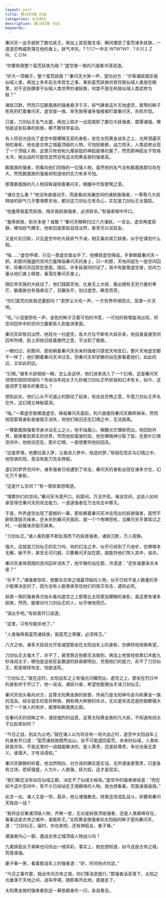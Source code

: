```yaml
---
layout: post
title: 第1503章 约战
categories: 太古神王
description: 第1503章 约战
keywords:
---
```


秦问天一出手就斩了数位妖王，再加上其狂傲言语，瞬间激怒了蛮荒诸多妖族，一道道恐怖威势落在他的身上，妖气冲天。?  ?八?一中文 Ｗ?Ｗ?Ｗ?．?８㈧１ＺＷ．ＣＯＭ

“你要和我整个蛮荒妖族为敌？”虚空兽一族的凡强者冷漠说道。

“好大一顶帽子，整个蛮荒妖族？”秦问天大笑一声，望向对方：“尔等诸妖围杀我仙域人类，再加上多年前古帝宫生之事，某些蛮荒妖族何曾将我仙域人类放在眼里，对于这些肆虐于仙域人类世界的诸妖族，何尝不是在和我仙域人类武修为敌？”

诸妖沉默，然而只见鹏凰族的强者悬浮于天，妖气肆虐这片天地虚空，桀骜的眸子死死的盯着秦问天，虚空兽一族、举天族等诸多强者都盯着秦问天，杀机毕现。

只是，刀剑仙王名气太盛，再加上刚才一出现就斩了数位大妖强者，震慑诸强，哪怕是这些狂暴的妖族，都不敢轻举妄动。

有人将目光投向了虚空中那耀眼无双的身影，坐在太阳黄金战车之上，光辉洒遍天地的身影，他也是古帝之城最顶级的人物，可怕到极致，战力惊天，人类武修出现了一个顶级人物，这里只有他和九尾妖狐的神狐能够抗衡了，然而那神狐女子性格太冷，她出战的可能性显然没有这太阳黄金族的强者高。

鹏凰族的强者，则看向他们同族的一位强人物，虽然他的名气没有鹏凰族那位存在大，然而鹏凰族的强者却知道他的实力有多可怕。

那尊鹏凰族的凡人物双眸凝视着秦问天，眼瞳中尽皆桀骜之意。

“诸位怎么看？”他没有直接动手，而是看向浩瀚空间的诸妖族强者，一尊尊凡大妖释放的妖气几乎要埋葬天地，都对这刀剑仙王有杀心，实在是刀剑仙王太猖狂。

“他羞辱我蛮荒妖族，残杀我妖族强者，必须斩杀。”有强者暗中开口。

“羞辱妖族，斩杀本座？谁敢？”秦问天眼眸扫过八方诸妖，一言出，虚空再度寂静，哪怕妖气横天，他依旧是那般自信淡然，甚至可以说狂妄。

又是片刻沉默，只见虚空中的大妖妖气不减，相互看向其它妖兽，似乎在谋划什么般。

“嗡……”虚空呼啸，只见一尊虚空兽出手了，他横穿虚空降临，手掌朝着秦问天一抓，刹那间强盛的空间力量降临秦问天的身上，只一刹那，天地间诞生一座空间囚牢，将秦问天囚禁在里面，随后，许多妖兽同时动了，其中有数尊虚空兽，空间力量从他们身上释放，垂落在秦问天身上。

随后举天族的大妖动了，他们践踏天地，化身无上大妖，轰出拥有无穷力量的拳芒，鹏凰族也有强者动了，羽翼张开，划过虚空，瞬息而至。

“你们蛮荒的妖兽还要脸吗？”君梦尘大吼一声，一方世界呼啸而过，笼罩一片天地。

“吼。”小混蛋怒吼一声，金色的眸子泛着可怕的冷意，一可怕的吞噬旋涡出现，将空间囚牢中的空间力量都吞入到旋涡里面。

秦问天却依旧淡然，他目光一扫虚空，各大方位不断有大妖杀来，他自身虽被空间囚牢所缚，脸上却依旧挂着傲然之意，平淡到了极致。

一眼扫过，刹那间，那些朝着秦问天杀来的强者只感觉天地变幻，整片天地虚空都不一样了，他们朝着秦问天冲过去，但秦问天却安静的站在那看着他们，如此的近，又如此的远。

“幻境。”诸多大妖相视一眼，怎么会这样，他们进来进入了一个幻境，这是秦问天领悟的规则领域吗？传闻当年阎太子九秒被刀剑仙王所斩就和幻术有关，如今，这是阎罗王被杀的重现么？

想到此处，他们心头不可遏止的颤动了起来，有丝丝恐怖之意，毕竟刀剑仙王声名在外，这幻境又神秘莫测。

“嗡。”一尊虚空兽横渡虚空，降临秦问天面前，利爪直接将秦问天撕碎掉来，然而他现那尊身影直接毁灭消失，但他们依旧还在幻境之中，无法脱离。

一尊鹏凰族强者浑身沐浴无上之火，他手指眉心，眼瞳光芒爆射而出，他回到外界，能够看到真实的世界，然而他却震骇的现，他仿佛精神分裂了般，在那片幻境空间中，他依旧还在，那片幻境，一直想要将他拉回去。

“这是梦境，他要拉我入梦，让我进入梦中，他造的梦。”徘徊在现实与幻境之中，他惊骇的现，竟没有能力完全挣脱。

虚幻的梦界空间中，诸多强者已经遭到了攻击，秦问天的身影出现在诸多方位，幻化万千身影。

“这是什么空间？”有一尊妖兽怒喝道。

“埋葬你们的空间。”秦问天冷漠开口，刹那间，万法齐现，淹没空间，这些人如何承受得住秦问天的攻击能力，一道道强者在万法攻击中葬灭。

于是，外界虚空出现了震撼的一幕，那些朝着秦问天冲击而出的妖兽强者，竟然不断陨落毁灭掉来，还未杀到秦问天面前，就一个个咆哮怒吼，当秦问天手掌挥过之时，一起被诛杀毁灭掉来。

“刀剑仙王。”诸人看到那不断坠落而下的妖兽强者，诸妖沉默，万人寂静。

强大，这就是刀剑仙王的实力吗，他的幻法之术，似乎已经到了凡地步，仿佛根本无解，破不开，甚至无可闪避，只要秦问天站在那，就能将他们带入其中，诛杀。

秦问天身体周围的空间囚牢消失了，他平静的站在那，冷漠道：“还有谁要来杀本座？”

“杀不了。”诸强者惊叹，想要杀古帝之城最顶级的人物，似乎已经不是人数量的多少能够决定的了，因为没有人能够承受住他们的毁灭攻击，遇则必死。

妖兽一族的强者再次抬头看向虚空之上那尊比太阳更加耀眼的身影，虽这里有诸多妖族，然而，能够对付刀剑仙王的人，似乎唯他而已。

“请出手吧。”有妖兽开口说道。

“这里，只有你能杀他了。”

“人类侮辱我蛮荒诸妖族，我蛮荒之荣耀，必须捍卫。”

八方之地，诸多大妖目光尽皆凝望那坐在太阳战车上的身影，仿佛将他视做希望。

刀剑仙王太强大了，杀不了，甚至靠近他都无法做到，再加上他曾经依靠幻术能九秒诛阎太子，哪怕是这些狂妄霸道的妖兽都明白，凭借他们的能力，杀不了刀剑仙王，若是继续攻击，怕是送死。

“刀剑仙王。”就在这时，太阳战车之上有强光闪耀而出，虚空之上，那坐在烈日中的身影终于开口了，他一说话，诸妖兴奋，希望他能够出手诛刀剑仙王。

秦问天抬头看向对方，这尊太阳黄金族的妖兽，传闻乃是太阳神鸟金乌和黄金一族的混血，结合诞生的变异种族，拥有两大种族的优点，无论是攻击还是防御都强大到了一个骇人的地步，能够和鹏凰族比肩。

在秦问天的双眸之中，涌现强烈的战意，这尊太阳黄金族的凡大妖，不知道和阎太子比起来如何？

“今日之战，到此为止吧。”就在诸人以为将会有一场大战之时，虚空中太阳战车上的身影开口道：“蛮荒诸妖族既然出山，自不可能退回蛮荒，未来的仙域，人类和妖兽并存，不是这里的一战就能解决的，是人尊贵，还是妖尊贵，争论也毫无意义，谁强大，才有话语权。”

秦问天静静的听着，他当然明白，对方说的确实是实话，无所谓谁更尊贵，只是各有立场，若妖强盛，人为仆，人族强，妖为奴，这才是现实。

“我们都还没有站在仙域之巅，决定不了仙域大格局。”虚空中的强者继续道：“而在如今这片空间中，有不少已经站在王境巅峰的人物，我也想看看，究竟谁强谁弱。”

此言一出，诸人又是一惊，莫非，他让诸强散去，结束这场混乱战斗，却要和秦问天独自一战？

“我将会召集诸顶级人物，齐聚一堂，无论是妖族顶级强者，还是人类巅峰存在，看看这座古帝之城中，谁能称王。”太阳黄金族强者如太阳般的眸子望向秦问天，道：“刀剑仙王，届时，你也来吧，还有神狐女，姜子崋。”

诸强者内心一颤，邀战古帝之城顶级人物战斗吗？

九尾妖狐女子美眸也闪烁出一缕异彩，事实上，她也想知道，如今这座古帝之城，究竟谁强。

姜子崋一笑，看着那战车上的强者道：“好，时间地点你定。”

“今日之事作罢，我会传讯古帝之城，你们等消息就行。”那强者话音落下，太阳之光垂落于天地之间，战车呼啸，随即离开此地，直接走了。

太阳黄金族的强者看到这一幕皆都身形一闪，各自离去。
